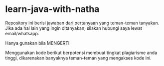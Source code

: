 # learn-java-with-natha
Repository ini berisi jawaban dari pertanyaan yang teman-teman tanyakan. Jika ada hal lain yang ingin ditanyakan, silakan hubungi saya lewat email/whatsapp.

Hanya gunakan bila MENGERTI

Menggunakan kode berikut berpotensi membuat tingkat plagiarisme anda tinggi, dikarenakan banyaknya teman-teman yang mengakses kode ini.
